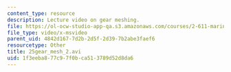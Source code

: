 ```yaml
---
content_type: resource
description: Lecture video on gear meshing.
file: https://ol-ocw-studio-app-qa.s3.amazonaws.com/courses/2-611-marine-power-and-propulsion-fall-2006/1f3eeba877c97f0bca513789d52d8da6_25gear_mesh_2.avi
file_type: video/x-msvideo
parent_uid: 4842d167-7d2b-2d5f-2d39-7b2abe3faef6
resourcetype: Other
title: 25gear_mesh_2.avi
uid: 1f3eeba8-77c9-7f0b-ca51-3789d52d8da6
---
```

